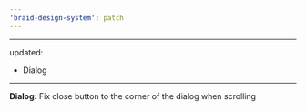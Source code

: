 ```yaml
---
'braid-design-system': patch
---
```


---
updated:
  - Dialog
---

**Dialog:** Fix close button to the corner of the dialog when scrolling
